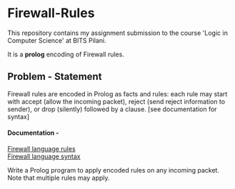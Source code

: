 # Firewall-Rules

This repository contains my assignment submission to the course 'Logic in Computer Science' at BITS Pilani.

It is a **prolog** encoding of Firewall rules.
<br>

## Problem - Statement 

 Firewall rules are encoded in Prolog as facts and rules: each rule may start with accept (allow the incoming packet),         reject (send reject information to sender), or drop (silently) followed by a clause. [see documentation for syntax]

#### Documentation - 
[Firewall language rules](Firewall_rules_language.md) <br>
[Firewall language syntax](Firewall_rules_syntax.md)

Write a Prolog program to apply encoded rules on any incoming packet. Note that multiple rules may apply.
